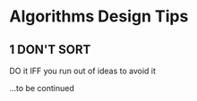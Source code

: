 # Algorithms Design Tips

## 1 DON'T SORT
DO it IFF you run out of ideas to avoid it

...to be continued